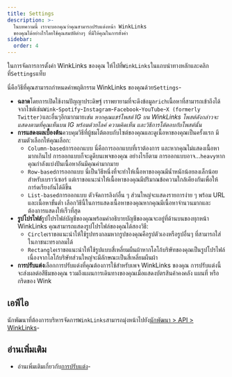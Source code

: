 ```yaml
---
title: Settings
description: >-
  ในบทความนี้ เราจะบอกคุณว่าคุณสามารถปรับแต่งหน้า WinkLinks
  ของคุณได้อย่างไรโดยใช้คุณสมบัติต่างๆ ที่มีให้คุณในการตั้งค่า
sidebar:
  order: 4
---
```

ในการจัดการการตั้งค่า WinkLinks ของคุณ ให้ไปที่`WinkLinks`ในแถบนำทางหลักและคลิกที่`Settings`แท็บ

นี่คือวิธีที่คุณสามารถกำหนดค่าพฤติกรรม WinkLinks ของคุณด้วย`Settings`-

* **ฉลาด**โดยการเปิดใช้งานปัญญาประดิษฐ์ เราพยายามที่จะดึงข้อมูล`rich`เนื้อหาที่สามารถเข้าถึงได้จากไซต์เช่น`Wink`-`Spotify`-`Instagram`-`Facebook`-`YouTube`-`X (formerly Twitter)`และอื่นๆอีกมากมาย*เช่น หากคุณแชร์โพสต์ IG บน WinkLinks โพสต์ดังกล่าวจะแสดงตามที่คุณเห็นบน IG พร้อมด้วยไลค์ ความคิดเห็น และวิธีการโต้ตอบกับโพสต์นั้น*
* **การแสดงผลเบื้องต้น**ควบคุมวิธีที่ผู้ชมโต้ตอบกับไซต์ของคุณและดูเนื้อหาของคุณเป็นครั้งแรก มีสามตัวเลือกให้คุณเลือก:
  * `Column-based`การออกแบบ นี่คือการออกแบบที่เราต้องการ และหากคุณไม่แสดงเนื้อหามากเกินไป การออกแบบก็จะดูดีบนเพจของคุณ อย่างไรก็ตาม การออกแบบอาจ...`heavy`หากคุณกำลังแบ่งปันเนื้อหาอันมีคุณค่ามากมาย
  * `Row-based`การออกแบบ นี่เป็นวิธีหนึ่งที่จะทำให้เนื้อหาของคุณมีน้ำหนักน้อยลงเล็กน้อยสำหรับเบราว์เซอร์ แต่เราขอแนะนำให้เนื้อหาของคุณมีปริมาณข้อความใกล้เคียงกันเพื่อให้การ์ดเรียงกันได้ดีขึ้น
  * `List-based`การออกแบบ ตัวจัดการลิงก์อื่น ๆ ส่วนใหญ่จะแสดงรายการง่าย ๆ พร้อม URL และเนื้อหาขั้นต่ำ เลือกวิธีนี้ในการแสดงเนื้อหาของคุณหากคุณมีเนื้อหาจำนวนมากและต้องการแสดงให้เร็วที่สุด
* **รูปโปรไฟล์**รูปโปรไฟล์บัญชีของคุณพร้อมคำอธิบายบัญชีของคุณจะอยู่ที่ด้านบนของทุกหน้า WinkLinks คุณสามารถแสดงรูปโปรไฟล์ของคุณได้สองวิธี:
  * `Circle`เราขอแนะนำให้ใช้รูปทรงกลมหากรูปของคุณคือรูปตัวเองหรือรูปอื่นๆ ที่สามารถใส่ในภาชนะทรงกลมได้
  * `Rectangle`เราขอแนะนำให้ใช้รูปแบบสี่เหลี่ยมผืนผ้าหากโลโก้บริษัทของคุณเป็นรูปโปรไฟล์ เนื่องจากโลโก้บริษัทส่วนใหญ่จะมีลักษณะเป็นสี่เหลี่ยมผืนผ้า
* **การปรับแต่ง**เลือกการปรับแต่งที่คุณต้องการใช้สำหรับเพจ WinkLinks ของคุณ การปรับแต่งนี้จะส่งผลต่อสีธีมของคุณ รวมถึงแผนการเดินทางของคุณเมื่อแสดงบัตรสินค้าคงคลัง แผนที่ หรือกริดของ Wink

## เอพีไอ

นักพัฒนาที่ต้องการบริหารจัดการ`WinkLinks`สามารถมุ่งหน้าไปยัง[นักพัฒนา > API > WinkLinks](/developers/apis/#winklinks-api)-

## อ่านเพิ่มเติม

* อ่านเพิ่มเติมเกี่ยวกับ[การปรับแต่ง](/studio/customization)-

